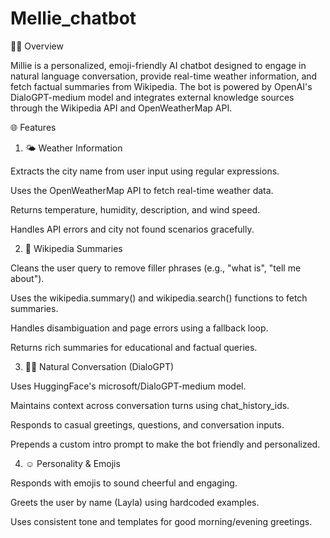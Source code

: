 # Mellie_chatbot

👩‍💻 Overview

Millie is a personalized, emoji-friendly AI chatbot designed to engage in natural language conversation, provide real-time weather information, and fetch factual summaries from Wikipedia. The bot is powered by OpenAI's DialoGPT-medium model and integrates external knowledge sources through the Wikipedia API and OpenWeatherMap API.

🌐 Features

1. 🌤️ Weather Information

Extracts the city name from user input using regular expressions.

Uses the OpenWeatherMap API to fetch real-time weather data.

Returns temperature, humidity, description, and wind speed.

Handles API errors and city not found scenarios gracefully.

2. 📖 Wikipedia Summaries

Cleans the user query to remove filler phrases (e.g., "what is", "tell me about").

Uses the wikipedia.summary() and wikipedia.search() functions to fetch summaries.

Handles disambiguation and page errors using a fallback loop.

Returns rich summaries for educational and factual queries.

3. 🧑‍📚 Natural Conversation (DialoGPT)

Uses HuggingFace's microsoft/DialoGPT-medium model.

Maintains context across conversation turns using chat_history_ids.

Responds to casual greetings, questions, and conversation inputs.

Prepends a custom intro prompt to make the bot friendly and personalized.

4. ☺️ Personality & Emojis

Responds with emojis to sound cheerful and engaging.

Greets the user by name (Layla) using hardcoded examples.

Uses consistent tone and templates for good morning/evening greetings.
